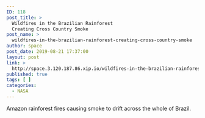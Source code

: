 ```yaml
---
ID: 118
post_title: >
  Wildfires in the Brazilian Rainforest
  Creating Cross Country Smoke
post_name: >
  wildfires-in-the-brazilian-rainforest-creating-cross-country-smoke
author: space
post_date: 2019-08-21 17:37:00
layout: post
link: >
  http://space.3.120.187.86.xip.io/wildfires-in-the-brazilian-rainforest-creating-cross-country-smoke
published: true
tags: [ ]
categories:
  - NASA
---
```

Amazon rainforest fires causing smoke to drift across the whole of Brazil. 